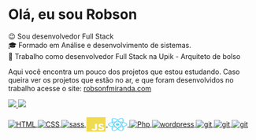  # Olá, eu sou Robson
 😉  Sou desenvolvedor Full Stack </br>
 🎓 Formado em Análise e desenvolvimento de sistemas.</br>
 🚀 Trabalho como desenvolvedor Full Stack na Upik - Arquiteto de bolso</br>
 
 Aqui você encontra um pouco dos projetos que estou estudando. Caso queira ver os projetos que estão no ar, e que foram desenvolvidos no trabalho acesse o site:  <a href="https://robsonfmiranda.com">robsonfmiranda.com</a>
 

 <div>
  <a href="https://github.com/RobsonFerreira1992">
  <img height="180em" src="https://github-readme-stats.vercel.app/api?username=RobsonFerreira1992&show_icons=true&theme=dark&include_all_commits=true&count_private=true"/>
  <img height="180em" src="https://github-readme-stats.vercel.app/api/top-langs/?username=RobsonFerreira1992&layout=compact&langs_count=7&theme=dark"/>
</div>
 
  <div style="display: inline_block"><br>
    <img align="center" alt="HTML" height="30" width="40" src="https://cdn.jsdelivr.net/gh/devicons/devicon/icons/html5/html5-original.svg">
    <img align="center" alt="CSS" height="30" width="40" src="https://cdn.jsdelivr.net/gh/devicons/devicon/icons/css3/css3-original.svg">
    <img align="center" alt="sass" height="30" width="40" src="https://cdn.jsdelivr.net/gh/devicons/devicon/icons/sass/sass-original.svg">
    <img align="center" alt="Js" height="30" width="40" src="https://raw.githubusercontent.com/devicons/devicon/master/icons/javascript/javascript-plain.svg">
    <img align="center" alt="React" height="30" width="40" src="https://raw.githubusercontent.com/devicons/devicon/master/icons/react/react-original.svg">
    <img align="center" alt="Php" height="30" width="40" src="https://cdn.jsdelivr.net/gh/devicons/devicon/icons/php/php-original.svg">
    <img align="center" alt="wordpress" height="30" width="40" src="https://cdn.jsdelivr.net/gh/devicons/devicon/icons/wordpress/wordpress-original.svg">
    <img align="center" alt="git" height="30" width="40" src="https://cdn.jsdelivr.net/gh/devicons/devicon/icons/git/git-original.svg">
    <img align="center" alt="git" height="30" width="40" src="https://cdn.jsdelivr.net/gh/devicons/devicon/icons/typescript/typescript-original.svg" />
   <img align="center" alt="git" height="30" width="40" src="https://cdn.jsdelivr.net/gh/devicons/devicon/icons/jest/jest-plain.svg" />
  
  </div>
